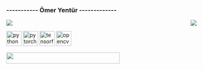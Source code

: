 ###  -----------  Ömer Yentür -------------

<img src="https://komarev.com/ghpvc/?username=omeryentur" style="max-width:100%;">

<img align='right' src="https://github-readme-stats.vercel.app/api?username=omeryentur&show_icons=true">
<p align="left">  
<img src="https://devicons.github.io/devicon/devicon.git/icons/python/python-original.svg" alt="python" width="40" height="40"/>
<img src="https://www.vectorlogo.zone/logos/pytorch/pytorch-icon.svg" alt="pytorch" width="40" height="40"/>
<img src="https://www.vectorlogo.zone/logos/tensorflow/tensorflow-icon.svg" alt="tensorflow" width="40" height="40"/>
<img src="https://www.vectorlogo.zone/logos/opencv/opencv-icon.svg" alt="opencv" width="40" height="40"/></p>
 
 
 
<img src="https://img.shields.io/badge/%20-omeryentur49%40gmail.com-red" width="300" height="30"/>

